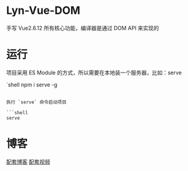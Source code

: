 # Lyn-Vue-DOM
手写 Vue2.6.12 所有核心功能，编译器是通过 DOM API 来实现的

# 运行

项目采用 ES Module 的方式，所以需要在本地装一个服务器，比如：serve

`shell
npm i serve -g
```

执行 `serve` 命令启动项目

```shell
serve
```

# 博客

[配套博客](https://juejin.cn/user/1028798616461326)
[配套视频](https://space.bilibili.com/359669053/channel/detail?cid=178493&ctype=0)
